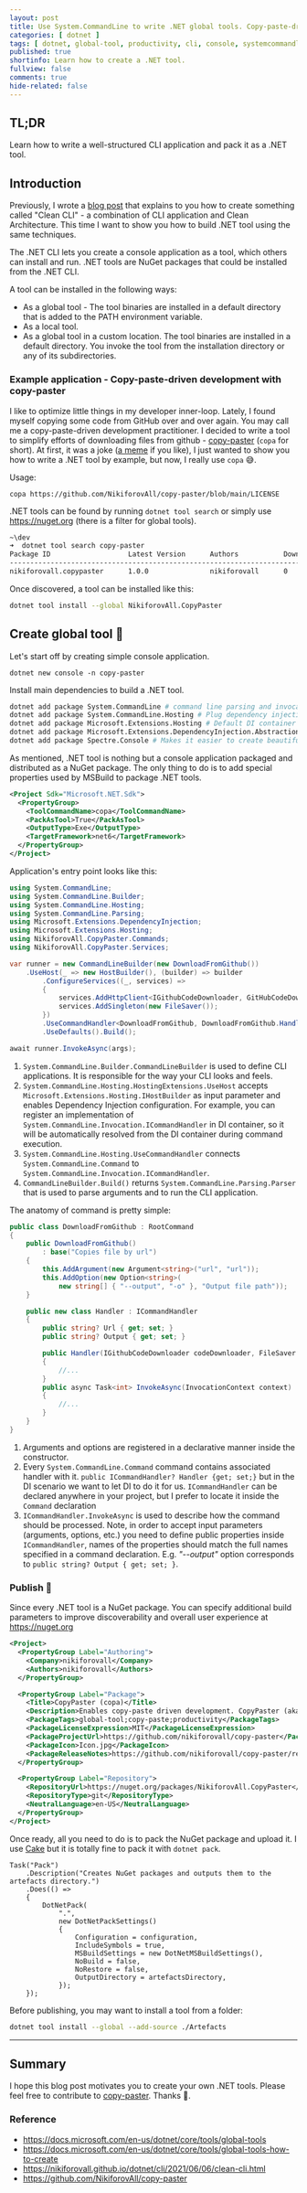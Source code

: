 ```yaml
---
layout: post
title: Use System.CommandLine to write .NET global tools. Copy-paste-driven development with copy-paster.
categories: [ dotnet ]
tags: [ dotnet, global-tool, productivity, cli, console, systemcommandline ]
published: true
shortinfo: Learn how to create a .NET tool.
fullview: false
comments: true
hide-related: false
---
```


## TL;DR

Learn how to write a well-structured CLI application and pack it as a .NET tool.

## Introduction

Previously, I wrote a [blog post](https://nikiforovall.github.io/dotnet/cli/2021/06/06/clean-cli.html) that explains to you how to create something called "Clean CLI" - a combination of CLI application and Clean Architecture. This time I want to show you how to build .NET tool using the same techniques.

The .NET CLI lets you create a console application as a tool, which others can install and run. .NET tools are NuGet packages that could be installed from the .NET CLI.

A tool can be installed in the following ways:

* As a global tool - The tool binaries are installed in a default directory that is added to the PATH environment variable.
* As a local tool.
* As a global tool in a custom location. The tool binaries are installed in a default directory. You invoke the tool from the installation directory or any of its subdirectories.

### Example application - Copy-paste-driven development with copy-paster

I like to optimize little things in my developer inner-loop. Lately, I found myself copying some code from GitHub over and over again. You may call me a copy-paste-driven development practitioner. I decided to write a tool to simplify efforts of downloading files from github - [copy-paster](https://github.com/NikiforovAll/copy-paster) (`copa` for short). At first, it was a joke ([a meme](https://twitter.com/nicodotgay/statuses/1458891554026930181) if you like), I just wanted to show you how to write a .NET tool by example, but now, I really use `copa` 😅.

Usage:

`copa https://github.com/NikiforovAll/copy-paster/blob/main/LICENSE`

.NET tools can be found by running `dotnet tool search` or simply use <https://nuget.org> (there is a filter for global tools).

```bash
~\dev
➜  dotnet tool search copy-paster
Package ID                   Latest Version      Authors           Downloads      Verified
------------------------------------------------------------------------------------------
nikiforovall.copypaster      1.0.0               nikiforovall      0
```

Once discovered, a tool can be installed like this:

```bash
dotnet tool install --global NikiforovAll.CopyPaster
```

## Create global tool 🔨

Let's start off by creating simple console application.

`dotnet new console -n copy-paster`

Install main dependencies to build a .NET tool.

```bash
dotnet add package System.CommandLine # command line parsing and invocation
dotnet add package System.CommandLine.Hosting # Plug dependency injection container
dotnet add package Microsoft.Extensions.Hosting # Default DI container
dotnet add package Microsoft.Extensions.DependencyInjection.Abstractions
dotnet add package Spectre.Console # Makes it easier to create beautiful console apps
```

As mentioned, .NET tool is nothing but a console application packaged and distributed as a NuGet package. The only thing to do is to add special properties used by MSBuild to package .NET tools.

```xml
<Project Sdk="Microsoft.NET.Sdk">
  <PropertyGroup>
    <ToolCommandName>copa</ToolCommandName>
    <PackAsTool>True</PackAsTool>
    <OutputType>Exe</OutputType>
    <TargetFramework>net6</TargetFramework>
  </PropertyGroup>
</Project>
```

Application's entry point looks like this:

```csharp
using System.CommandLine;
using System.CommandLine.Builder;
using System.CommandLine.Hosting;
using System.CommandLine.Parsing;
using Microsoft.Extensions.DependencyInjection;
using Microsoft.Extensions.Hosting;
using NikiforovAll.CopyPaster.Commands;
using NikiforovAll.CopyPaster.Services;

var runner = new CommandLineBuilder(new DownloadFromGithub())
    .UseHost(_ => new HostBuilder(), (builder) => builder
        .ConfigureServices((_, services) =>
        {
            services.AddHttpClient<IGithubCodeDownloader, GitHubCodeDownloader>();
            services.AddSingleton(new FileSaver());
        })
        .UseCommandHandler<DownloadFromGithub, DownloadFromGithub.Handler>())
        .UseDefaults().Build();

await runner.InvokeAsync(args);
```

1. `System.CommandLine.Builder.CommandLineBuilder` is used to define CLI applications. It is responsible for the way your CLI looks and feels.
2. `System.CommandLine.Hosting.HostingExtensions.UseHost` accepts `Microsoft.Extensions.Hosting.IHostBuilder` as input parameter and enables Dependency Injection configuration. For example, you can register an implementation of `System.CommandLine.Invocation.ICommandHandler` in DI container, so it will be automatically resolved from the DI container during command execution.
3. `System.CommandLine.Hosting.UseCommandHandler` connects `System.CommandLine.Command` to `System.CommandLine.Invocation.ICommandHandler`.
4. `CommandLineBuilder.Build()` returns `System.CommandLine.Parsing.Parser` that is used to parse arguments and to run the CLI application.

The anatomy of command is pretty simple:

```csharp
public class DownloadFromGithub : RootCommand
{
    public DownloadFromGithub()
        : base("Copies file by url")
    {
        this.AddArgument(new Argument<string>("url", "url"));
        this.AddOption(new Option<string>(
            new string[] { "--output", "-o" }, "Output file path"));
    }

    public new class Handler : ICommandHandler
    {
        public string? Url { get; set; }
        public string? Output { get; set; }

        public Handler(IGithubCodeDownloader codeDownloader, FileSaver fileSaver)
        {
            //...
        }
        public async Task<int> InvokeAsync(InvocationContext context)
        {
            //...
        }
    }
}
```

1. Arguments and options are registered in a declarative manner inside the constructor.
2. Every `System.CommandLine.Command` command contains associated handler with it. `public ICommandHandler? Handler {get; set;}` but in the DI scenario we want to let DI to do it for us. `ICommandHandler` can be declared anywhere in your project, but I prefer to locate it inside the `Command` declaration
3. `ICommandHandler.InvokeAsync` is used to describe how the command should be processed. Note, in order to accept input parameters (arguments, options, etc.) you need to define public properties inside `ICommandHandler`, names of the properties should match the full names specified in a command declaration. E.g. *"--output"* option corresponds to `public string? Output { get; set; }`.

### Publish 📢

Since every .NET tool is a NuGet package. You can specify additional build parameters to improve discoverability and overall user experience at <https://nuget.org>

```xml
<Project>
  <PropertyGroup Label="Authoring">
    <Company>nikiforovall</Company>
    <Authors>nikiforovall</Authors>
  </PropertyGroup>

  <PropertyGroup Label="Package">
    <Title>CopyPaster (copa)</Title>
    <Description>Enables copy-paste driven development. CopyPaster (aka copa)</Description>
    <PackageTags>global-tool;copy-paste;productivity</PackageTags>
    <PackageLicenseExpression>MIT</PackageLicenseExpression>
    <PackageProjectUrl>https://github.com/nikiforovall/copy-paster</PackageProjectUrl>
    <PackageIcon>Icon.jpg</PackageIcon>
    <PackageReleaseNotes>https://github.com/nikiforovall/copy-paster/releases</PackageReleaseNotes>
  </PropertyGroup>

  <PropertyGroup Label="Repository">
    <RepositoryUrl>https://nuget.org/packages/NikiforovAll.CopyPaster</RepositoryUrl>
    <RepositoryType>git</RepositoryType>
    <NeutralLanguage>en-US</NeutralLanguage>
  </PropertyGroup>
</Project>
```

Once ready, all you need to do is to pack the NuGet package and upload it. I use [Cake](https://cakebuild.net/docs/running-builds/runners/dotnet-tool) but it is totally fine to pack it with `dotnet pack`.

```cake
Task("Pack")
    .Description("Creates NuGet packages and outputs them to the artefacts directory.")
    .Does(() =>
    {
        DotNetPack(
            ".",
            new DotNetPackSettings()
            {
                Configuration = configuration,
                IncludeSymbols = true,
                MSBuildSettings = new DotNetMSBuildSettings(),
                NoBuild = false,
                NoRestore = false,
                OutputDirectory = artefactsDirectory,
            });
    });
```

Before publishing, you may want to install a tool from a folder:

```bash
dotnet tool install --global --add-source ./Artefacts
```

---

## Summary

I hope this blog post motivates you to create your own .NET tools. Please feel free to contribute to [copy-paster](https://github.com/NikiforovAll/copy-paster). Thanks 👋.

### Reference

* <https://docs.microsoft.com/en-us/dotnet/core/tools/global-tools>
* <https://docs.microsoft.com/en-us/dotnet/core/tools/global-tools-how-to-create>
* <https://nikiforovall.github.io/dotnet/cli/2021/06/06/clean-cli.html>
* <https://github.com/NikiforovAll/copy-paster>
